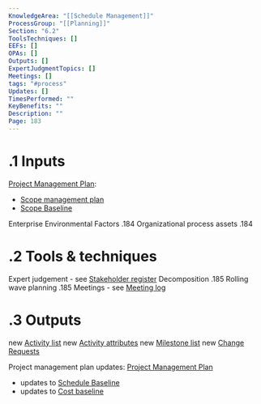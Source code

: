 ```yaml
---
KnowledgeArea: "[[Schedule Management]]"
ProcessGroup: "[[Planning]]"
Section: "6.2"
ToolsTechniques: []
EEFs: []
OPAs: []
Outputs: []
ExpertJudgmentTopics: []
Meetings: []
tags: "#process"
Updates: []
TimesPerformed: ""
KeyBenefits: ""
Description: ""
Page: 183
---
```

# .1 Inputs
[Project Management Plan](Project%20Management%20Plan.md):
* [Scope management plan](Scope%20management%20plan.md)
* [Scope Baseline](Scope%20Baseline.md)

Enterprise Environmental Factors .184
Organizational process assets .184

# .2 Tools & techniques
Expert judgement - see [Stakeholder register](Stakeholder%20register.md)
Decomposition .185
Rolling wave planning .185
Meetings - see [Meeting log](Meeting%20log.md)

# .3 Outputs
new [Activity list](Activity%20list.md)
new [Activity attributes](Activity%20attributes.md)
new [Milestone list](Milestone%20list.md)
new [Change Requests](Change%20Requests.md)

Project management plan updates: [Project Management Plan](Project%20Management%20Plan.md)
* updates to [Schedule Baseline](Schedule%20Baseline.md)
* updates to [Cost baseline](Cost%20baseline.md)